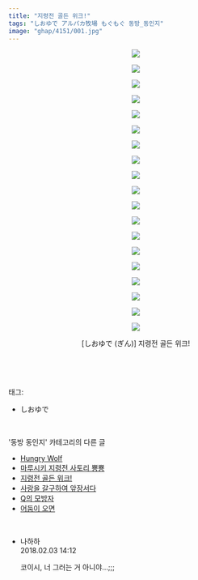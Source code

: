 ```yaml
---
title: "지령전 골든 위크!"
tags: "しおゆで アルパカ牧場 もぐもぐ 동방_동인지"
image: "ghap/4151/001.jpg"
---
```

<div class="article">
<p style="text-align: center; clear: none; float: none;"><img src="{{ site.nasurl }}/ghap/4151/001.jpg"/></p>
<p style="text-align: center; clear: none; float: none;"><img src="{{ site.nasurl }}/ghap/4151/002.jpg"/></p>
<p style="text-align: center; clear: none; float: none;"><img src="{{ site.nasurl }}/ghap/4151/003.jpg"/></p>
<p style="text-align: center; clear: none; float: none;"><img src="{{ site.nasurl }}/ghap/4151/004.jpg"/></p>
<p style="text-align: center; clear: none; float: none;"><img src="{{ site.nasurl }}/ghap/4151/005.jpg"/></p>
<p style="text-align: center; clear: none; float: none;"><img src="{{ site.nasurl }}/ghap/4151/006.jpg"/></p>
<p style="text-align: center; clear: none; float: none;"><img src="{{ site.nasurl }}/ghap/4151/007.jpg"/></p>
<p style="text-align: center; clear: none; float: none;"><img src="{{ site.nasurl }}/ghap/4151/008.jpg"/></p>
<p style="text-align: center; clear: none; float: none;"><img src="{{ site.nasurl }}/ghap/4151/009.jpg"/></p>
<p style="text-align: center; clear: none; float: none;"><img src="{{ site.nasurl }}/ghap/4151/010.jpg"/></p>
<p style="text-align: center; clear: none; float: none;"><img src="{{ site.nasurl }}/ghap/4151/011.jpg"/></p>
<p style="text-align: center; clear: none; float: none;"><img src="{{ site.nasurl }}/ghap/4151/012.jpg"/></p>
<p style="text-align: center; clear: none; float: none;"><img src="{{ site.nasurl }}/ghap/4151/013.jpg"/></p>
<p style="text-align: center; clear: none; float: none;"><img src="{{ site.nasurl }}/ghap/4151/014.jpg"/></p>
<p style="text-align: center; clear: none; float: none;"><img src="{{ site.nasurl }}/ghap/4151/015.jpg"/></p>
<p style="text-align: center; clear: none; float: none;"><img src="{{ site.nasurl }}/ghap/4151/016.jpg"/></p>
<p style="text-align: center; clear: none; float: none;"><img src="{{ site.nasurl }}/ghap/4151/017.jpg"/></p>
<p style="text-align: center; clear: none; float: none;"><img src="{{ site.nasurl }}/ghap/4151/018.jpg"/></p>
<p style="text-align: center; clear: none; float: none;"><img src="{{ site.nasurl }}/ghap/4151/019.jpg"/></p>
<p style="text-align: center; clear: none; float: none;"> [しおゆで (ぎん)] 지령전 골든 위크! </p>
<p><br/></p>
</div><br/>
<div class="tagTrail">
<p>태그: </p>
<ul>
<li>しおゆで</li>
</ul>
</div><br/>
<div class="another">
<p>'동방 동인지' 카테고리의 다른 글</p>
<ul>
<li><a href="/2018-01-31-ghap_4155">Hungry Wolf</a></li>
<li><a href="/2018-01-31-ghap_4153">마루시키 지령전 사토리 뿅뿅</a></li>
<li><a href="/2018-01-31-ghap_4151">지령전 골든 위크!</a></li>
<li><a href="/2018-01-31-ghap_4150">사랑을 갈구하여 앞장서다</a></li>
<li><a href="/2018-01-22-ghap_4147">Q의 모방자</a></li>
<li><a href="/2018-01-22-ghap_4146">어둠이 오면</a></li>
</ul>
</div><br/>
<div class="cb_module cb_fluid">
<div class="cb_wrt cb_profile">
<div class="comment">
<ul>
<li class="cb_thumb_off" id="comment15190943">
<div class="cb_comment_area">
<div class="cb_info_area">
<div class="cb_section">
<span class="cb_nick_name">나하하</span>
</div>
<div class="cb_section">
<span class="cb_date">2018.02.03 14:12 </span>
</div>
</div>
<div class="cb_dsc_comment">
<p class="cb_dsc">
											코이시, 너 그러는 거 아니야…;;;
										</p>
</div>
</div></li>
</ul>
</div>
</div><!-- commentList close -->
</div><br/>
